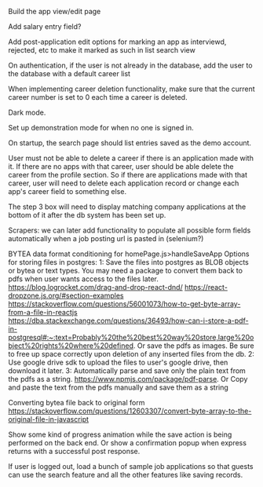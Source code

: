 

Build the app view/edit page

Add salary entry field?

Add post-application edit options for marking an app as interviewd, rejected, etc to make it marked as such in list search view

On authentication, if the user is not already in the database, add the user to the database with a default career list

When implementing career deletion functionality, make sure that the current career number is set to 0 each time a career is deleted.

Dark mode.

Set up demonstration mode for when no one is signed in.

On startup, the search page should list entries saved as the demo account.

User must not be able to delete a career if there is an application made with it. If there are no apps with that career, user should be able delete the career from the profile section. So if there are applications made with that career, user will need to delete each application record or change each app's career field to something else.

The step 3 box will need to display matching company applications at the bottom of it after the db system has been set up.

Scrapers: we can later add functionality to populate all possible form fields automatically when a job posting url is pasted in (selenium?)

BYTEA data format conditioning for homePage.js>handleSaveApp
Options for storing files in postgres:
1: Save the files into postgres as BLOB objects or bytea or text types. You may need a package to convert them back to pdfs when user wants access to the files later.
https://blog.logrocket.com/drag-and-drop-react-dnd/
https://react-dropzone.js.org/#section-examples
https://stackoverflow.com/questions/56001073/how-to-get-byte-array-from-a-file-in-reactjs
https://dba.stackexchange.com/questions/36493/how-can-i-store-a-pdf-in-postgresql#:~:text=Probably%20the%20best%20way%20store,large%20object%20rights%20where%20defined.
Or save the pdfs as images. Be sure to free up space correctly upon deletion of any inserted files from the db.
2: Use google drive sdk to upload the files to user's google drive, then download it later.
3: Automatically parse and save only the plain text from the pdfs as a string. https://www.npmjs.com/package/pdf-parse. Or Copy and paste the text from the pdfs manually and save them as a string

Converting bytea file back to original form
https://stackoverflow.com/questions/12603307/convert-byte-array-to-the-original-file-in-javascript

Show some kind of progress animation while the save action is being performed on the back end. Or show a confirmation popup when express returns with a successful post response.

If user is logged out, load a bunch of sample job applications so that guests can use the search feature and all the other features like saving records.